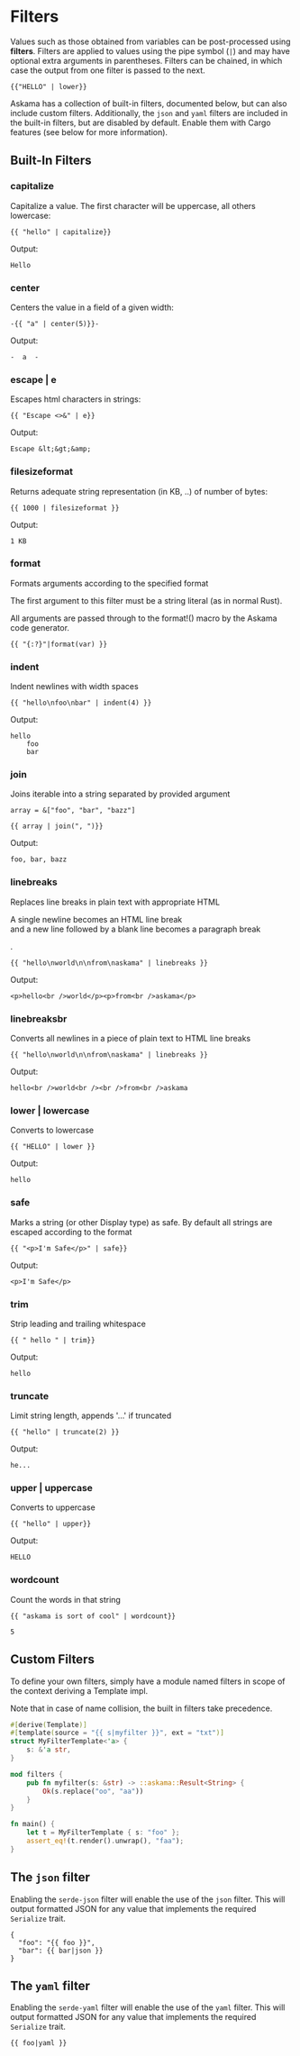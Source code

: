# Filters

Values such as those obtained from variables can be post-processed
using **filters**.
Filters are applied to values using the pipe symbol (`|`) and may
have optional extra arguments in parentheses.
Filters can be chained, in which case the output from one filter
is passed to the next.

```
{{"HELLO" | lower}}
```

Askama has a collection of built-in filters, documented below, but can also include custom filters. Additionally, the `json` and `yaml` filters are included in the built-in filters,
but are disabled by default. Enable them with Cargo features (see below for more information).

## Built-In Filters

### capitalize

Capitalize a value. The first character will be uppercase, all others lowercase:

```
{{ "hello" | capitalize}}
```

Output:

```
Hello
```

### center

Centers the value in a field of a given width:

```
-{{ "a" | center(5)}}-
```

Output:
```
-  a  -
```

### escape | e

Escapes html characters in strings:

```
{{ "Escape <>&" | e}}
```

Output:

```
Escape &lt;&gt;&amp;
```

### filesizeformat

Returns adequate string representation (in KB, ..) of number of bytes:

```
{{ 1000 | filesizeformat }}
```

Output:
```
1 KB
```

### format

Formats arguments according to the specified format

The first argument to this filter must be a string literal (as in normal Rust).

All arguments are passed through to the format!() macro by the Askama code generator.

```
{{ "{:?}"|format(var) }}
```

### indent

Indent newlines with width spaces

```
{{ "hello\nfoo\nbar" | indent(4) }}
```

Output:

```
hello
    foo
    bar
```

### join

Joins iterable into a string separated by provided argument

```
array = &["foo", "bar", "bazz"]
```

```
{{ array | join(", ")}}
```

Output:

```
foo, bar, bazz
```

### linebreaks

Replaces line breaks in plain text with appropriate HTML

A single newline becomes an HTML line break <br> and a new line followed by a blank line becomes a paragraph break <p>.

```
{{ "hello\nworld\n\nfrom\naskama" | linebreaks }}
```

Output:

```
<p>hello<br />world</p><p>from<br />askama</p>
```

### linebreaksbr

Converts all newlines in a piece of plain text to HTML line breaks

```
{{ "hello\nworld\n\nfrom\naskama" | linebreaks }}
```

Output:

```
hello<br />world<br /><br />from<br />askama
```

### lower | lowercase

Converts to lowercase

```
{{ "HELLO" | lower }}
```

Output:

```
hello
```

### safe

Marks a string (or other Display type) as safe.  By default all strings are escaped according to the format

```
{{ "<p>I'm Safe</p>" | safe}}
```

Output:

```
<p>I'm Safe</p>
```

### trim

Strip leading and trailing whitespace

```
{{ " hello " | trim}}
```

Output:

```
hello
```

### truncate

Limit string length, appends '...' if truncated


```
{{ "hello" | truncate(2) }}
```

Output:

```
he...
```

### upper | uppercase

Converts to uppercase

```
{{ "hello" | upper}}
```

Output:

```
HELLO
```

### wordcount

Count the words in that string

```
{{ "askama is sort of cool" | wordcount}}
```

```
5
```

## Custom Filters

To define your own filters, simply have a module named filters in scope of the context deriving a Template impl.

Note that in case of name collision, the built in filters take precedence.

```rust
#[derive(Template)]
#[template(source = "{{ s|myfilter }}", ext = "txt")]
struct MyFilterTemplate<'a> {
    s: &'a str,
}

mod filters {
    pub fn myfilter(s: &str) -> ::askama::Result<String> {
        Ok(s.replace("oo", "aa"))
    }
}

fn main() {
    let t = MyFilterTemplate { s: "foo" };
    assert_eq!(t.render().unwrap(), "faa");
}
```

## The `json` filter

Enabling the `serde-json` filter will enable the use of the `json` filter.
This will output formatted JSON for any value that implements the required
`Serialize` trait.

```
{
  "foo": "{{ foo }}",
  "bar": {{ bar|json }}
}
```

## The `yaml` filter

Enabling the `serde-yaml` filter will enable the use of the `yaml` filter.
This will output formatted JSON for any value that implements the required
`Serialize` trait.

```
{{ foo|yaml }}
```
